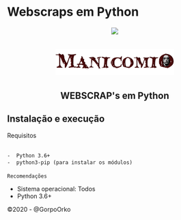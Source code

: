 # Webscraps em Python
<h6 align="center">
    <a href="https://t.me/gorpo_bot"><img src="https://img.shields.io/badge/python-v3.7-blue.svg" /></a>
  </h6>
  
  <h6 align="center">
   <img src="https://raw.githubusercontent.com/gorpo/Manicomio-Boot-Theme/master/manicomio/boot.png" width="55%"></img>
       <h2 align="center">WEBSCRAP's em Python</h2>
  </h6>
 

  


Instalação e execução
---------------------

Requisitos
~~~~~~~~~~

-  Python 3.6+
-  python3-pip (para instalar os módulos)

Recomendações
~~~~~~~~~~~~~

-  Sistema operacional: Todos
-  Python 3.6+


©2020 - @GorpoOrko


